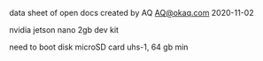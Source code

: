 data sheet of open docs
created by AQ
<AQ@okaq.com>
2020-11-02

nvidia jetson nano 2gb dev kit

need to boot disk
microSD card uhs-1, 64 gb min





